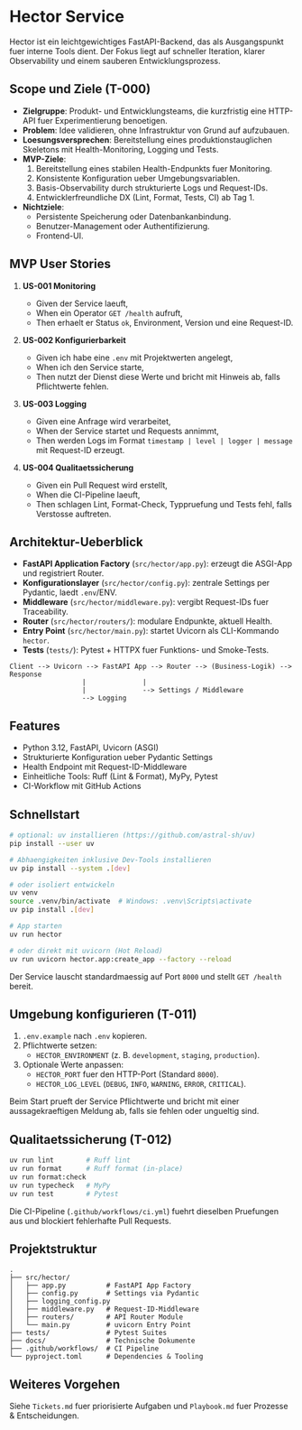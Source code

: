 Hector Service
==============

Hector ist ein leichtgewichtiges FastAPI-Backend, das als Ausgangspunkt fuer interne Tools dient. Der Fokus liegt auf schneller Iteration, klarer Observability und einem sauberen Entwicklungsprozess.

## Scope und Ziele (T-000)

- **Zielgruppe**: Produkt- und Entwicklungsteams, die kurzfristig eine HTTP-API fuer Experimentierung benoetigen.
- **Problem**: Idee validieren, ohne Infrastruktur von Grund auf aufzubauen.
- **Loesungsversprechen**: Bereitstellung eines produktionstauglichen Skeletons mit Health-Monitoring, Logging und Tests.
- **MVP-Ziele**:
  1. Bereitstellung eines stabilen Health-Endpunkts fuer Monitoring.
  2. Konsistente Konfiguration ueber Umgebungsvariablen.
  3. Basis-Observability durch strukturierte Logs und Request-IDs.
  4. Entwicklerfreundliche DX (Lint, Format, Tests, CI) ab Tag 1.
- **Nichtziele**:
  - Persistente Speicherung oder Datenbankanbindung.
  - Benutzer-Management oder Authentifizierung.
  - Frontend-UI.

## MVP User Stories

1. **US-001 Monitoring**
   - Given der Service laeuft,
   - When ein Operator `GET /health` aufruft,
   - Then erhaelt er Status `ok`, Environment, Version und eine Request-ID.

2. **US-002 Konfigurierbarkeit**
   - Given ich habe eine `.env` mit Projektwerten angelegt,
   - When ich den Service starte,
   - Then nutzt der Dienst diese Werte und bricht mit Hinweis ab, falls Pflichtwerte fehlen.

3. **US-003 Logging**
   - Given eine Anfrage wird verarbeitet,
   - When der Service startet und Requests annimmt,
   - Then werden Logs im Format `timestamp | level | logger | message` mit Request-ID erzeugt.

4. **US-004 Qualitaetssicherung**
   - Given ein Pull Request wird erstellt,
   - When die CI-Pipeline laeuft,
   - Then schlagen Lint, Format-Check, Typpruefung und Tests fehl, falls Verstosse auftreten.

## Architektur-Ueberblick

- **FastAPI Application Factory** (`src/hector/app.py`): erzeugt die ASGI-App und registriert Router.
- **Konfigurationslayer** (`src/hector/config.py`): zentrale Settings per Pydantic, laedt `.env`/ENV.
- **Middleware** (`src/hector/middleware.py`): vergibt Request-IDs fuer Traceability.
- **Router** (`src/hector/routers/`): modulare Endpunkte, aktuell Health.
- **Entry Point** (`src/hector/main.py`): startet Uvicorn als CLI-Kommando `hector`.
- **Tests** (`tests/`): Pytest + HTTPX fuer Funktions- und Smoke-Tests.

```
Client --> Uvicorn --> FastAPI App --> Router --> (Business-Logik) --> Response
                  |              |
                  |              --> Settings / Middleware
                  --> Logging
```

## Features

- Python 3.12, FastAPI, Uvicorn (ASGI)
- Strukturierte Konfiguration ueber Pydantic Settings
- Health Endpoint mit Request-ID-Middleware
- Einheitliche Tools: Ruff (Lint & Format), MyPy, Pytest
- CI-Workflow mit GitHub Actions

## Schnellstart

```bash
# optional: uv installieren (https://github.com/astral-sh/uv)
pip install --user uv

# Abhaengigkeiten inklusive Dev-Tools installieren
uv pip install --system .[dev]

# oder isoliert entwickeln
uv venv
source .venv/bin/activate  # Windows: .venv\Scripts\activate
uv pip install .[dev]

# App starten
uv run hector

# oder direkt mit uvicorn (Hot Reload)
uv run uvicorn hector.app:create_app --factory --reload
```

Der Service lauscht standardmaessig auf Port `8000` und stellt `GET /health` bereit.

## Umgebung konfigurieren (T-011)

1. `.env.example` nach `.env` kopieren.
2. Pflichtwerte setzen:
   - `HECTOR_ENVIRONMENT` (z. B. `development`, `staging`, `production`).
3. Optionale Werte anpassen:
   - `HECTOR_PORT` fuer den HTTP-Port (Standard `8000`).
   - `HECTOR_LOG_LEVEL` (`DEBUG`, `INFO`, `WARNING`, `ERROR`, `CRITICAL`).

Beim Start prueft der Service Pflichtwerte und bricht mit einer aussagekraeftigen Meldung ab, falls sie fehlen oder ungueltig sind.

## Qualitaetssicherung (T-012)

```bash
uv run lint        # Ruff lint
uv run format      # Ruff format (in-place)
uv run format:check
uv run typecheck   # MyPy
uv run test        # Pytest
```

Die CI-Pipeline (`.github/workflows/ci.yml`) fuehrt dieselben Pruefungen aus und blockiert fehlerhafte Pull Requests.

## Projektstruktur

```
.
├── src/hector/
│   ├── app.py          # FastAPI App Factory
│   ├── config.py       # Settings via Pydantic
│   ├── logging_config.py
│   ├── middleware.py   # Request-ID-Middleware
│   ├── routers/        # API Router Module
│   └── main.py         # uvicorn Entry Point
├── tests/              # Pytest Suites
├── docs/               # Technische Dokumente
├── .github/workflows/  # CI Pipeline
└── pyproject.toml      # Dependencies & Tooling
```

## Weiteres Vorgehen

Siehe `Tickets.md` fuer priorisierte Aufgaben und `Playbook.md` fuer Prozesse & Entscheidungen.
